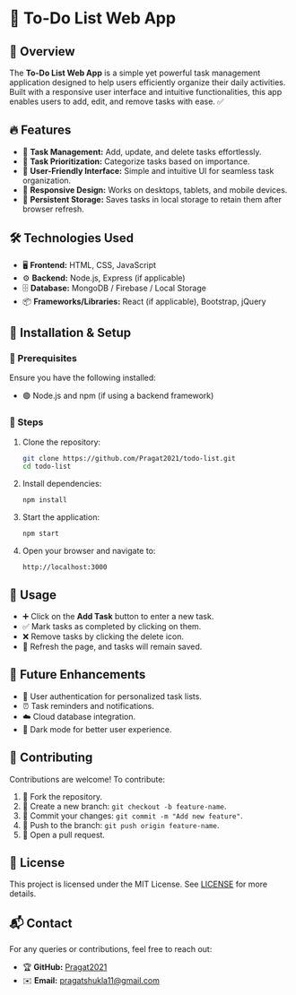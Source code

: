 # 📝 To-Do List Web App

## 🌟 Overview
The **To-Do List Web App** is a simple yet powerful task management application designed to help users efficiently organize their daily activities. Built with a responsive user interface and intuitive functionalities, this app enables users to add, edit, and remove tasks with ease. ✅

## 🔥 Features
- 📝 **Task Management:** Add, update, and delete tasks effortlessly.
- 📌 **Task Prioritization:** Categorize tasks based on importance.
- 🎨 **User-Friendly Interface:** Simple and intuitive UI for seamless task organization.
- 📱 **Responsive Design:** Works on desktops, tablets, and mobile devices.
- 💾 **Persistent Storage:** Saves tasks in local storage to retain them after browser refresh.

## 🛠 Technologies Used
- 🖥 **Frontend:** HTML, CSS, JavaScript
- ⚙ **Backend:** Node.js, Express (if applicable)
- 🗄 **Database:** MongoDB / Firebase / Local Storage
- 📦 **Frameworks/Libraries:** React (if applicable), Bootstrap, jQuery

## 🚀 Installation & Setup
### 🔧 Prerequisites
Ensure you have the following installed:
- 🟢 Node.js and npm (if using a backend framework)

### 📌 Steps
1. Clone the repository:
   ```bash
   git clone https://github.com/Pragat2021/todo-list.git
   cd todo-list
   ```
2. Install dependencies:
   ```bash
   npm install
   ```
3. Start the application:
   ```bash
   npm start
   ```
4. Open your browser and navigate to:
   ```
   http://localhost:3000
   ```

## 🎯 Usage
- ➕ Click on the **Add Task** button to enter a new task.
- ✅ Mark tasks as completed by clicking on them.
- ❌ Remove tasks by clicking the delete icon.
- 🔄 Refresh the page, and tasks will remain saved.

## 🔮 Future Enhancements
- 🔑 User authentication for personalized task lists.
- ⏰ Task reminders and notifications.
- ☁️ Cloud database integration.
- 🌙 Dark mode for better user experience.

## 🤝 Contributing
Contributions are welcome! To contribute:
1. 🍴 Fork the repository.
2. 🌿 Create a new branch: `git checkout -b feature-name`.
3. 📝 Commit your changes: `git commit -m "Add new feature"`.
4. 🚀 Push to the branch: `git push origin feature-name`.
5. 📨 Open a pull request.

## 📜 License
This project is licensed under the MIT License. See [LICENSE](LICENSE) for more details.

## 📬 Contact
For any queries or contributions, feel free to reach out:
- 🏆 **GitHub:** [Pragat2021](https://github.com/Pragat2021)
- ✉️ **Email:** [pragatshukla11@gmail.com](mailto:pragatshukla11@gmail.com)

